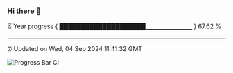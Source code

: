 ### Hi there 👋

⏳ Year progress { ████████████████████▁▁▁▁▁▁▁▁▁▁ } 67.62 %

---

⏰ Updated on Wed, 04 Sep 2024 11:41:32 GMT

![Progress Bar CI](https://github.com/IshwaranRudhara/GIT-ACTION/workflows/Progress%20Bar%20CI/badge.svg)
